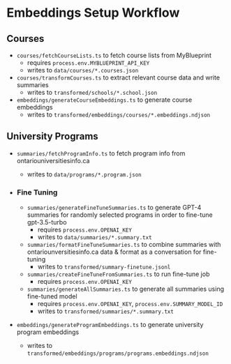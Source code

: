 # Embeddings Setup Workflow

## Courses

- `courses/fetchCourseLists.ts` to fetch course lists from MyBlueprint
  - requires `process.env.MYBLUEPRINT_API_KEY`
  - writes to `data/courses/*.courses.json`
- `courses/transformCourses.ts` to extract relevant course data and write summaries
  - writes to `transformed/schools/*.school.json`
- `embeddings/generateCourseEmbeddings.ts` to generate course embeddings
  - writes to `transformed/embeddings/courses/*.embeddings.ndjson`

## University Programs

- `summaries/fetchProgramInfo.ts` to fetch program info from ontariouniversitiesinfo.ca
  - writes to `data/programs/*.program.json`


- ### Fine Tuning
  - `summaries/generateFineTuneSummaries.ts` to generate GPT-4 summaries for randomly selected programs in order to fine-tune gpt-3.5-turbo
    - requires `process.env.OPENAI_KEY`
    - writes to `data/summaries/*.summary.txt`
  - `summaries/formatFineTuneSummaries.ts` to combine summaries with ontariounversitiesinfo.ca data & format as a conversation for fine-tuning
	- writes to `transformed/summary-finetune.jsonl`
  - `summaries/createFineTuneFromSummaries.ts` to run fine-tune job
    - requires `process.env.OPENAI_KEY`
  - `summaries/generateAllSummaries.ts` to generate all summaries using fine-tuned model
	- requires `process.env.OPENAI_KEY`, `process.env.SUMMARY_MODEL_ID`
	- writes to `transformed/summaries/*.summary.txt`


- `embeddings/generateProgramEmbeddings.ts` to generate university program embeddings
  - writes to `transformed/embeddings/programs/programs.embeddings.ndjson`
